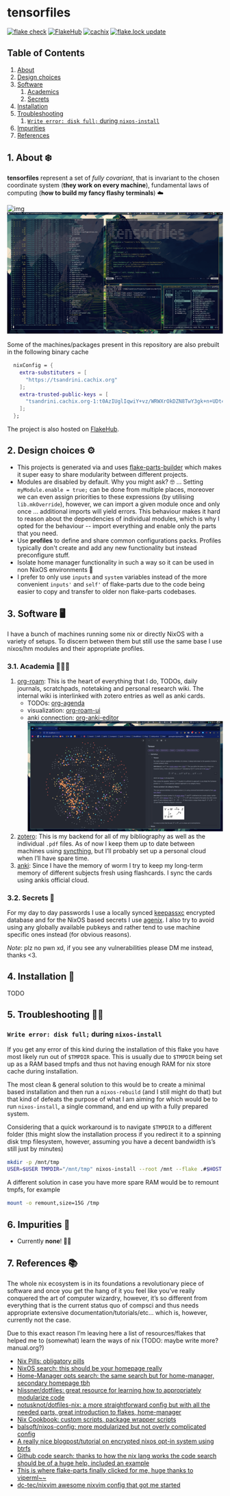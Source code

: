 # tensorfiles

[![flake check](https://github.com/tsandrini/tensorfiles/actions/workflows/flake-check.yml/badge.svg)](https://github.com/tsandrini/flake-parts-builder/actions/workflows/flake-check.yml)
[![FlakeHub](https://github.com/tsandrini/tensorfiles/actions/workflows/flakehub-publish.yml/badge.svg)](https://github.com/tsandrini/flake-parts-builder/actions/workflows/flakehub-publish.yml)
[![cachix](https://github.com/tsandrini/tensorfiles/actions/workflows/cachix-push.yml/badge.svg)](https://github.com/tsandrini/flake-parts-builder/actions/workflows/cachix-push.yml)
[![flake.lock update](https://github.com/tsandrini/tensorfiles/actions/workflows/update-flake-lock.yml/badge.svg)](https://github.com/tsandrini/flake-parts-builder/actions/workflows/update-flake-lock.yml)

## Table of Contents

1. [About](1-about)
1. [Design choices](2-design-choices)
1. [Software](3-software)
   1. [Academics](31-academics)
   1. [Secrets](32-secrets)
1. [Installation](4-installation)
1. [Troubleshooting](5-troubleshooting)
   1. [`Write error: disk full;` during `nixos-install`](write-error-disk-full-during-nixos-install)
1. [Impurities](6-impurities)
1. [References](7-references)

## 1. About ❄️

**tensorfiles** represent a set of _fully covariant_, that is invariant to the
chosen coordinate system (**they work on every machine**), fundamental
laws of computing (**how to build my fancy flashy terminals**) ☁️

![img](flake-parts/pkgs/docs/docs/assets/images/showcase_3.png)
![img](flake-parts/pkgs/docs/docs/assets/images/showcase_1.png)

Some of the machines/packages present in this repository are also prebuilt
in the following binary cache

```nix
  nixConfig = {
    extra-substituters = [
      "https://tsandrini.cachix.org"
    ];
    extra-trusted-public-keys = [
      "tsandrini.cachix.org-1:t0AzIUglIqwiY+vz/WRWXrOkDZN8TwY3gk+n+UDt4gw="
    ];
  };
```

The project is also hosted on [FlakeHub](https://flakehub.com/flake/tsandrini/tensorfiles/).

## 2. Design choices ⚙️

- This projects is generated via and uses
  [flake-parts-builder](https://github.com/tsandrini/flake-parts-builder)
  which makes it super easy to share modularity between different projects.
- Modules are disabled by default. Why you might ask? 🤓 ... Setting
  `myModule.enable = true;` can be done from multiple places, moreover we can
  even assign priorities to these expressions (by utilising `lib.mkOverride`),
  however, we can import a given module once and only once ... additional imports
  will yield errors. This behaviour makes it hard to reason about the dependencies
  of individual modules, which is why I opted for the behaviour --
  import everything and enable only the parts that you need.
- Use **profiles** to define and share common configurations packs. Profiles
  typically don't create and add any new functionality but instead preconfigure
  stuff.
- Isolate home manager functionality in such a way so it can be used in non
  NixOS environments 👥
- I prefer to only use `inputs` and `system` variables instead of the more
  convenient `inputs'` and `self'` of flake-parts due to the code being easier
  to copy and transfer to older non flake-parts codebases.

## 3. Software 🖥️

I have a bunch of machines running some nix or directly NixOS with a variety
of setups. To discern between them but still use the same base I use nixos/hm
modules and their appropriate profiles.

### 3.1. Academia 👩🏽‍💼

1. [org-roam](https://www.orgroam.com/): This is the heart of everything that I
   do, TODOs, daily journals, scratchpads, notetaking and personal research wiki.
   The internal wiki is interlinked with zotero entries as well as anki cards.
   - TODOs: [org-agenda](https://orgmode.org/manual/Agenda-Views.html)
   - visualization: [org-roam-ui](https://github.com/org-roam/org-roam-ui)
   - anki connection: [org-anki-editor](https://github.com/louietan/anki-editor)
     ![img](flake-parts/pkgs/docs/docs/assets/images/showcase_org_roam_ui.png)
1. [zotero](https://www.zotero.org/): This is my backend for all of my
   bibliography as well as the individual `.pdf` files. As of now I keep them up
   to date between machines using [syncthing](https://syncthing.net/), but
   I’ll probably set up a personal cloud when I’ll have spare time.
1. [anki](https://apps.ankiweb.net/): Since I have the memory of worm I try to
   keep my long-term memory of different subjects fresh using flashcards. I sync
   the cards using ankis official cloud.

### 3.2. Secrets 🔑

For my day to day passwords I use a locally synced
[keepassxc](https://keepassxc.org/) encrypted database and for the NixOS based
secrets I use [agenix](https://github.com/ryantm/agenix). I also try to avoid
using any globally available pubkeys and rather tend to use machine specific
ones instead (for obvious reasons).

_Note_: plz no pwn xd, if you see any vulnerabilities please DM me instead,
thanks \<3.

## 4. Installation 💾

TODO

## 5. Troubleshooting 😵‍💫

### `Write error: disk full;` during `nixos-install`

If you get any error of this kind during the installation of this flake
you have most likely run out of `$TMPDIR` space. This is usually due
to `$TMPDIR` being set up as a RAM based tmpfs and thus not having enough
RAM for nix store cache during installation.

The most clean & general solution to this would be to create a minimal
based installation and then run a `nixos-rebuild` (and I still might do that)
but that kind of defeats the purpose of what I am aiming for which would be
to run `nixos-install`, a single command, and end up with a fully prepared
system.

Considering that a quick workaround is to navigate `$TMPDIR` to a different
folder (this might slow the installation process if you redirect it to a
spinning disk tmp filesystem, however, assuming you have a decent bandwidth
is’s still just by minutes)

```bash
mkdir -p /mnt/tmp
USER=$USER TMPDIR="/mnt/tmp" nixos-install --root /mnt --flake .#$HOST
```

A different solution in case you have more spare RAM would be to remount
tmpfs, for example

```bash
mount -o remount,size=15G /tmp
```

## 6. Impurities 💩

- Currently **none**! 🚀🚀

## 7. References 📚

The whole nix ecosystem is in its foundations a revolutionary piece of
software and once you get the hang of it you feel like you’ve really
conquered the art of computer wizardry, however, it’s so different from
everything that is the current status quo of compsci and thus needs
appropriate extensive documentation/tutorials/etc… which is, however,
currently not the case.

Due to this exact reason I’m leaving here a list of resources/flakes that
helped me to (somewhat) learn the ways of nix (TODO: maybe write more?
manual.org?)

- [Nix Pills: obligatory pills](https://nixos.org/guides/nix-pills/)
- [NixOS search: this should be your homepage really](https://search.nixos.org/options)
- [Home-Manager opts search: the same search but for home-manager, secondary
  homepage tbh](https://mipmip.github.io/home-manager-option-search/)
- [hlissner/dotfiles: great resource for learning how to appropriately modularize code](https://github.com/hlissner/dotfiles)
- [notusknot/dotfiles-nix: a more straightforward config but with all the needed
  parts, great introduction to flakes, home-manager](https://github.com/notusknot/dotfiles-nix)
- [Nix Cookbook: custom scripts, package wrapper scripts](https://nixos.wiki/wiki/Nix_Cookbook)
- [balsoft/nixos-config: more modularized but not overly complicated config](https://github.com/balsoft/nixos-config)
- [A really nice blogpost/tutorial on encrypted nixos opt-in system using btrfs](https://mt-caret.github.io/blog/posts/2020-06-29-optin-state.html)
- [Github code search: thanks to how the nix lang works the code search should be of a huge help, included an example](https://github.com/search?q=pkgs.writeShellScriptBin+language%3ANix&type=code&l=Nix)
- [This is where flake-parts finally clicked for me, huge thanks to viperml~~](https://github.com/viperML/dotfiles)
- [dc-tec/nixvim awesome nixvim config that got me started](https://github.com/dc-tec/nixvim/)
